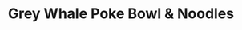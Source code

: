 ---
layout: place
title: "Grey Whale Poke Bowl & Noodles"
permalink: /nebraska/lincoln/grey-whale-poke-bowl-noodles.html
stateAbbr: NE
stateName: Nebraska
cityName: Lincoln
place_id: ChIJYa1NW-O-locRn0s9Vev1Uyk
photos:
  - name: >-
      places/ChIJYa1NW-O-locRn0s9Vev1Uyk/photos/AeeoHcJqd3fxSMj1R3vCwpZhcocMe-EU2pKFHVFwm6ucbpIakST6n3Rt5dpLxVXItHEZg-Wl-XSKpzOcKmYDSO_dDMkBWlIW_DXpg2511BaUUVocrwDHiHGKLXSML1TP0pT2pGJasEnRsUFVDuqs-tCQ51kdsoFdTXTa3O__hiNhd8UuU36i-KAI_mOjy7Ja8S5WV3JRkiZuf0_pMw4zQtXNGO_WQW_Lxdb-6MrZ0UJuwkLyQxSWFDZsNFvvR0CV-zDmJUUZvJ9qNxOoX-UJloVgj_vBxndNqZu5HhptE_J7oZQEzrRq4nuYaGRRHJDhsLe5iLyxqnEoQoDDAheXnpjkQ8O2jO-onVfA1mfAWLwgwrJUi1rKforppXxUUXMB32Z2AKtyfRdzIjjoSBUtmlh4sT3sSMldOvj9Q8Iwg_uN8O4
    widthPx: 4032
    heightPx: 3024
    authorAttributions:
      - displayName: Kyle B.
        uri: https://maps.google.com/maps/contrib/111585385526318392271
        photoUri: >-
          https://lh3.googleusercontent.com/a-/ALV-UjWJIAjtWF7Fw2AU55Q1L4JZW87XchO4Ys4hMAGxYSFckduFamlV-w=s100-p-k-no-mo
    flagContentUri: >-
      https://www.google.com/local/imagery/report/?cb_client=maps_api_places.places_api&image_key=!1e10!2sCIHM0ogKEICAgICWzZW3JA&hl=en-US
    googleMapsUri: >-
      https://www.google.com/maps/place//data=!3m4!1e2!3m2!1sCIHM0ogKEICAgICWzZW3JA!2e10!4m2!3m1!1s0x8796bee35b4dad61:0x2953f5eb553d4b9f
  - name: >-
      places/ChIJYa1NW-O-locRn0s9Vev1Uyk/photos/AeeoHcLqWT5hI2VcBeS9e2a3wB-RFJlSWM4YCbHLBP6o-84s4W5LfczlYOwHZ-XqyWcqF9pueg7NurYKQRXhZC3chws9a5FqlOXNfjgAzmO49EbfSH2uaaA4yoZ5p8ecX1Djz7xgW3mUdfRLVdcfEjaLmQM_Kg_B5JiWGbf5Y_g0Oc0iGmk-jnydb8G1iZhWg77clmgiAHv2FJLeAESczpl8G2im_1WC60VFV24HdXNBMrM6ZWRcXTrT90AW5exsX8XPEAUklyF7FRmAWtiCdz-klNtnkinquenr0jqyMGt8JLm1AN_8Hftk9aoFTjTe0YN7Ah5bK6J7cooN0xiHUIfMWKDJNd_HW_sPCJJD_iUboKJP7dKdrY2jGEJ9BvSWqCje91r2GfYaurReGpNA7lEeP82kgGlrMXzCkE044DIUWe4tztY2
    widthPx: 4656
    heightPx: 2620
    authorAttributions:
      - displayName: Trung Vo
        uri: https://maps.google.com/maps/contrib/115163717422939598076
        photoUri: >-
          https://lh3.googleusercontent.com/a-/ALV-UjX6Az8wdlpCiQpyDFZI_lucVvMtRIBD5-YhjuqPDYw1t0qGMf3kBQ=s100-p-k-no-mo
    flagContentUri: >-
      https://www.google.com/local/imagery/report/?cb_client=maps_api_places.places_api&image_key=!1e10!2sCIHM0ogKEICAgID6iKn4xAE&hl=en-US
    googleMapsUri: >-
      https://www.google.com/maps/place//data=!3m4!1e2!3m2!1sCIHM0ogKEICAgID6iKn4xAE!2e10!4m2!3m1!1s0x8796bee35b4dad61:0x2953f5eb553d4b9f
  - name: >-
      places/ChIJYa1NW-O-locRn0s9Vev1Uyk/photos/AeeoHcJhRo6UsuB7n5b6Xgw4WlYu2l0C-dk28vlDw2yl_uY0MDmRuWaC_bdBPxyBpLkoX2oZ1mZ1rHvlLKXl65GeSmhVnMR6hCx-mNs4oQTq1O9S29-XopBp0jNlRimzN4VWz531DUHR28pE1LcZkS7FKN8T_ifESk_-I35EipH_R2lGRggnohfx_XK0HyqEinL183J2uV3klLminUrln3Esy6UyfGRhZuz3_gEDt3_TUL2zDicgNlozsJI2QHGiKvBCKZIPRB6WYSfdQdRN0maM8S181_J9Mv4RepsDNzoH3geKRokl1ddRmUdkjH8eGPgkY0WciiyvAXZj47VpXP0QKJYjPIJdBY4XrgtXZyeOvQNyGnwxmsIIK6IpaTVIamGlp65h3aLEdNmPi5Eyk-phkNPkZ7hjvjfpPUKRc9CH3YOGCw
    widthPx: 3024
    heightPx: 4032
    authorAttributions:
      - displayName: ellie
        uri: https://maps.google.com/maps/contrib/110412860942831998873
        photoUri: >-
          https://lh3.googleusercontent.com/a/ACg8ocJpK-x5Cw020zHQ-AlWDgtFEAi7meKiDqw4q6JfwPh8Dqd-iIA=s100-p-k-no-mo
    flagContentUri: >-
      https://www.google.com/local/imagery/report/?cb_client=maps_api_places.places_api&image_key=!1e10!2sCIHM0ogKEICAgIDpyrTvBQ&hl=en-US
    googleMapsUri: >-
      https://www.google.com/maps/place//data=!3m4!1e2!3m2!1sCIHM0ogKEICAgIDpyrTvBQ!2e10!4m2!3m1!1s0x8796bee35b4dad61:0x2953f5eb553d4b9f
  - name: >-
      places/ChIJYa1NW-O-locRn0s9Vev1Uyk/photos/AeeoHcIyeKtN3R93U_ycePcE586YpoQW3mV6LnrJ9IF3LI9CMa2bUY6KD_x2V3tzMNroaLAMOmfn8r1B445-8fiGI9aQy_FZKrvrMRA9HvaOhgrYmBuWk1cQ0CTMCEyKnJlf00oU0AMX1zXe0jhxsfZCozzRorRMEeH8O0cogEAZoKRCIydKyF8lTrW2UQ-N_uRxYyQNIJOj_EOzFZ8WQL1MSS2TSsVlwaXHT3nPfNUuxtX6fDbVtLnz09hBR6DTYjZVXYB-Zxu_KxC8m8uP93BXET23i6ZVYXXj8kSLSQ8IM7TriobcqYYsyxzwwzz3S_UrAlMAPYb2Pg4XxcK8_Vtrgb94SedZhVm3SziOmtRxwBx-v0RzwfuKycTDCvamhqk4j5JVs9A6od3TiMXKlK9GtW4DiOwRqceo-q3QWLbaEYCCfw
    widthPx: 2160
    heightPx: 2880
    authorAttributions:
      - displayName: Tyanne Johnson
        uri: https://maps.google.com/maps/contrib/109301208193176061117
        photoUri: >-
          https://lh3.googleusercontent.com/a/ACg8ocKaJL4SlTcmtmb7BHdlreabqcn4aHWQ9uWKIy_pe9kOvq0cgg=s100-p-k-no-mo
    flagContentUri: >-
      https://www.google.com/local/imagery/report/?cb_client=maps_api_places.places_api&image_key=!1e10!2sCIHM0ogKEICAgIDyxrekLQ&hl=en-US
    googleMapsUri: >-
      https://www.google.com/maps/place//data=!3m4!1e2!3m2!1sCIHM0ogKEICAgIDyxrekLQ!2e10!4m2!3m1!1s0x8796bee35b4dad61:0x2953f5eb553d4b9f
  - name: >-
      places/ChIJYa1NW-O-locRn0s9Vev1Uyk/photos/AeeoHcLgBLUDgJH1NTM3-ft1_6-PnTTmM1RteIZwmLBzRW7y7Kbr-NRiqLM-WtqLbiI23aIvleW3ROouFUPW1BqgZaQjofVxePGoPuGgfXvbSfk_px2pAzTaD4FhfBoXh7YE-ta-p12wLoLDNcTj8uEbCWQ-xt4mAcHlSjXiN3eCXWgMaPXNmMaiBQ9-SYNEMqmdgvc0du8kBN5Jp1rccAsA4JJ60VkEPrboHWVUNgRDVtczEe2eMfco3_y7qPHYc_WlLNTkP2BsjUVpYS_yWEsKdnYrHNfdXpHxjq9hwcx19HdwtMGq0LDe9ea-O-lhMx3cX4R3hhGMwhMZ1FyqUPf6H8HBBrHzsnMKrCtNwDKHkJcdFJeq39C37eruDRe-OCl95R2TcZdZTYzjzKkcDtSh3IxM6I371X4CRI9zuT1aVPa1nC8
    widthPx: 4656
    heightPx: 2620
    authorAttributions:
      - displayName: Trung Vo
        uri: https://maps.google.com/maps/contrib/115163717422939598076
        photoUri: >-
          https://lh3.googleusercontent.com/a-/ALV-UjX6Az8wdlpCiQpyDFZI_lucVvMtRIBD5-YhjuqPDYw1t0qGMf3kBQ=s100-p-k-no-mo
    flagContentUri: >-
      https://www.google.com/local/imagery/report/?cb_client=maps_api_places.places_api&image_key=!1e10!2sCIHM0ogKEICAgICc1M7UwAE&hl=en-US
    googleMapsUri: >-
      https://www.google.com/maps/place//data=!3m4!1e2!3m2!1sCIHM0ogKEICAgICc1M7UwAE!2e10!4m2!3m1!1s0x8796bee35b4dad61:0x2953f5eb553d4b9f
  - name: >-
      places/ChIJYa1NW-O-locRn0s9Vev1Uyk/photos/AeeoHcIws5K-CMMG6axYYEmSCl4u-64M4jRGKAJ7DSGqRYzC4yuxDGmhdpwCCSJ__tXEQGQdZB64cxfLvUfTyXh7akBJGW8hZBoJTg_OPDdakqOg8ohPr0eLN_RnEftG3QMmfAVv85cyAkbpWJ15kBoR3z8nyqfj0rwQwmaz0dBUuJ7k3lU7jDpdKXGkPaEsqUGSTww2dJ0o4p9yLB7lF-MsSJ1eGIEQMOhrWHWZwoEsxyFUfYhJnGRCCwtZdTK4E5pso_I_FZDIf5eHE0Y-2a-E50DhdV69r2oo56k1k1HaedZFwBPPGCLVJ_xLwDv-sYzJGfyzEKwT0u1fqORY0tY685KzzHbEf7m4bWr0sncIGjfUsRMylSugcomzdeWet5JjuqC7PlXeq3tFgjfYgDnvuoZs2bhsbSIHacXfbbpm0vkBcCa0
    widthPx: 4032
    heightPx: 3024
    authorAttributions:
      - displayName: Richard Ratzburg
        uri: https://maps.google.com/maps/contrib/106122797393244011107
        photoUri: >-
          https://lh3.googleusercontent.com/a-/ALV-UjXm3GGgfJ14O8-FdyFX25sPh_YLDjh3c9PAX84VD5dpITC30y6z0w=s100-p-k-no-mo
    flagContentUri: >-
      https://www.google.com/local/imagery/report/?cb_client=maps_api_places.places_api&image_key=!1e10!2sCIHM0ogKEICAgICE9NDgpAE&hl=en-US
    googleMapsUri: >-
      https://www.google.com/maps/place//data=!3m4!1e2!3m2!1sCIHM0ogKEICAgICE9NDgpAE!2e10!4m2!3m1!1s0x8796bee35b4dad61:0x2953f5eb553d4b9f
  - name: >-
      places/ChIJYa1NW-O-locRn0s9Vev1Uyk/photos/AeeoHcL4pso-sHbb334ciwDWzNojQQRoDpHBar3gQx2H3Dwg_ZemQcmT-Crff0--qRrwVIacrOE-6yiFMnVTEv_aFQhPIr1_PzeeIiTprdgLzU9Ra9fEWsvHMhPMe1YFHUUWq3oUTk1gSNCTZtoo-UCRxz-BTRaniMOzOomoAly_mofiJgFv7_hv5ABzFyo_tnhMDHQKDcq8tqIEssgZmuXV0P5qswcHGYrVXC7sMbV519Ut1xP3H8uyYyhKpsz5yZr0APOt1fHiPccInuC-miJItegC4tWjSSzZOaHIPUPS07MNbZ0rAWAsGvS5zKGLZwzdNM3oqFnZnAYblUHLD8zgjOVtsX0muJ_P5zSiI7gzLxeW5zIJ3nS1ft2rQW7qV2woT-FEsxj-bDoSs61g_ZLArsnQQ4Lg1DGt1YJy5kB9H5cN5g
    widthPx: 4032
    heightPx: 3024
    authorAttributions:
      - displayName: Richard Ratzburg
        uri: https://maps.google.com/maps/contrib/106122797393244011107
        photoUri: >-
          https://lh3.googleusercontent.com/a-/ALV-UjXm3GGgfJ14O8-FdyFX25sPh_YLDjh3c9PAX84VD5dpITC30y6z0w=s100-p-k-no-mo
    flagContentUri: >-
      https://www.google.com/local/imagery/report/?cb_client=maps_api_places.places_api&image_key=!1e10!2sCIHM0ogKEICAgICE9LDCCA&hl=en-US
    googleMapsUri: >-
      https://www.google.com/maps/place//data=!3m4!1e2!3m2!1sCIHM0ogKEICAgICE9LDCCA!2e10!4m2!3m1!1s0x8796bee35b4dad61:0x2953f5eb553d4b9f
  - name: >-
      places/ChIJYa1NW-O-locRn0s9Vev1Uyk/photos/AeeoHcK1-0ZN20tRcoO4gYp6C11Rcgpt0UAcZlrjlHeuqD_lI5jib-4rU4DGqopWebFPaEWkI1y6gtpUwq1ePy6sNgHdn7hIjqc2K-9WeGZ9u_uaQzosZZOocCeIAlKDrHabL4JxAUBVIpGdmBYW2IIcftXj1zJwr_xpwCsCezdqSLC2An9PTB0IC9fravDgu2fa8D7XJjSvsLCXf6D8s05gvh_2nkKBFPq0qfg6HQXH5I-5gSAxo5BjBL4azeGnBn91xdo156GFQbo-Hmzyc4l_vfLOyX9PDTdhtm0_WjyCHmiDtOtFkaD5N8s2LySWD6q7eA8Qw7paHufWyLMLRbbmPM7O3ffudg56RVhsoaYhFT_zO1isGFSYagkwKJnuajwRqS2Ue48jkersPHRJvV6D57KnB8Xk8qvJBDOUkz_l4soXselt
    widthPx: 3024
    heightPx: 4032
    authorAttributions:
      - displayName: Craig Kress
        uri: https://maps.google.com/maps/contrib/105369229677370980314
        photoUri: >-
          https://lh3.googleusercontent.com/a/ACg8ocKhtZ1p7j1CrkkIkLO5F_0f-yydJmIsu27rFkAd489IsiWUuQ=s100-p-k-no-mo
    flagContentUri: >-
      https://www.google.com/local/imagery/report/?cb_client=maps_api_places.places_api&image_key=!1e10!2sCIHM0ogKEICAgICE-fD-igE&hl=en-US
    googleMapsUri: >-
      https://www.google.com/maps/place//data=!3m4!1e2!3m2!1sCIHM0ogKEICAgICE-fD-igE!2e10!4m2!3m1!1s0x8796bee35b4dad61:0x2953f5eb553d4b9f
  - name: >-
      places/ChIJYa1NW-O-locRn0s9Vev1Uyk/photos/AeeoHcJtFcqZa1srgb0nfLg58nsQ-cvppYFx_lcMthUCZ1MrVRLMWGNld0kOujMXa_orOVT1PyCeBPZ6Chw7XHZR_gnNNxUIucVMlL4mBrHWaiDn4Yg03c72_ptNux1xeC1XnbZLd1vxnUnnlsI_VLXn52881tPelLuTaWLn9Jqj97-9kIcv8a-6Bpa2qKHx_DPltWe9gPTs8nalJcqw06FJjnHhn6H1kfap6pbKLoweKblsFBiOxL8EbhjJXIgPAdRgMLi2MMzB0xaUiGWwh6Coa0zV9g11j1QVtNE4l0PGAL4ssrA-H60UF3kuzMF4CftlMYCLgyrf018qNyyOBzWe2HNm8a3Y_ZSt53GUURLddsBX4u7q8aYKidSpIFQSP2iPMq3UqqrQtY3ACgsvMPJfqx5t4J-hCVJzpq3oSmhdMmJLsA
    widthPx: 4000
    heightPx: 3000
    authorAttributions:
      - displayName: Ed C
        uri: https://maps.google.com/maps/contrib/110988898738874069098
        photoUri: >-
          https://lh3.googleusercontent.com/a/ACg8ocL2B5mCWVLNj9q86GLQgEyDujyPTb2wTzCsN40WAFEtBPtt3g=s100-p-k-no-mo
    flagContentUri: >-
      https://www.google.com/local/imagery/report/?cb_client=maps_api_places.places_api&image_key=!1e10!2sCIHM0ogKEICAgICqxJiVIw&hl=en-US
    googleMapsUri: >-
      https://www.google.com/maps/place//data=!3m4!1e2!3m2!1sCIHM0ogKEICAgICqxJiVIw!2e10!4m2!3m1!1s0x8796bee35b4dad61:0x2953f5eb553d4b9f
  - name: >-
      places/ChIJYa1NW-O-locRn0s9Vev1Uyk/photos/AeeoHcKVVEJrcTk8onO01-yr0oQfT8O62tpI9N8egGqJLpnFFvNLyeXwLp3Ogq_Z5sWxpgBP48nNoJyNbwNfqMiLGhyEkOsc76YUa69hp5w5_0UnE1r9Mtgd0OtvUTZIa97BSA6XdbjxkchXB8Y2CizXiq-C8icoWdGkJs_nXaCs7Mv5aR43eKX1qO_ozrYHz8T_Gqrq5KI3zwuk-8n5UD7xLde89eKNPv3ffX_ovZICL7OQMqMW3D6yqzfIGStkxn0uRTRf_CAvPzCoqvoRMV_EV-AAbblZoTCP-g3zlQljhT3muJ0JML5MrPfYOh2q2p-s9XMFwZFB5Tc9tKQqL0ZJriSzjdmBT7UVCAStv4NNeqxICxJPT8umVdMK13U9hrAET3U_T5TLh_LYeo5tLpHcVh1VfwsZ8b26Ghq7QAbFkpNp9w
    widthPx: 2448
    heightPx: 3264
    authorAttributions:
      - displayName: Faru1995 Saquik
        uri: https://maps.google.com/maps/contrib/102921307505211731482
        photoUri: >-
          https://lh3.googleusercontent.com/a/ACg8ocLJ-Z5-6XVe_u2EO4X4xgrSd_X8Ei44z9U8zc9ImHpHhQNs_w=s100-p-k-no-mo
    flagContentUri: >-
      https://www.google.com/local/imagery/report/?cb_client=maps_api_places.places_api&image_key=!1e10!2sCIHM0ogKEICAgIDEvpKZCQ&hl=en-US
    googleMapsUri: >-
      https://www.google.com/maps/place//data=!3m4!1e2!3m2!1sCIHM0ogKEICAgIDEvpKZCQ!2e10!4m2!3m1!1s0x8796bee35b4dad61:0x2953f5eb553d4b9f
address: '1317 Q St #130, Lincoln, NE 68508, USA'
street: '1317 Q St #130'
city: Lincoln
state: NE
zip: '68508'
country: USA
neighborhood: Downtown
latitude: '40.815625'
longitude: '-96.701719'
accessibility_options:
  wheelchairAccessibleParking: true
  wheelchairAccessibleEntrance: true
  wheelchairAccessibleRestroom: true
  wheelchairAccessibleSeating: true
business_status: OPERATIONAL
name: Grey Whale Poke Bowl & Noodles
google_maps_links:
  directionsUri: >-
    https://www.google.com/maps/dir//''/data=!4m7!4m6!1m1!4e2!1m2!1m1!1s0x8796bee35b4dad61:0x2953f5eb553d4b9f!3e0
  placeUri: https://maps.google.com/?cid=2977994169718229919
  writeAReviewUri: >-
    https://www.google.com/maps/place//data=!4m3!3m2!1s0x8796bee35b4dad61:0x2953f5eb553d4b9f!12e1
  reviewsUri: >-
    https://www.google.com/maps/place//data=!4m4!3m3!1s0x8796bee35b4dad61:0x2953f5eb553d4b9f!9m1!1b1
  photosUri: >-
    https://www.google.com/maps/place//data=!4m3!3m2!1s0x8796bee35b4dad61:0x2953f5eb553d4b9f!10e5
primary_type: Japanese Restaurant
opening_hours:
  regular: null
  current: null
secondary_opening_hours:
  regular:
    weekdayDescriptions: null
    type: null
  current:
    weekdayDescriptions: null
    type: null
phone: null
price_level: null
price_range: null
rating: null
rating_count: 0
website: null
description: null
reviews: null
parking_options: null
payment_options: null
allow_dogs: null
curbside_pickup: null
delivery: null
dine_in: null
good_for_children: null
good_for_groups: null
good_for_sports: null
live_music: null
menu_for_children: null
outdoor_seating: null
reservable: null
restroom: null
serves_beer: null
serves_breakfast: null
serves_brunch: null
serves_cocktails: null
serves_coffee: null
serves_dinner: null
serves_dessert: null
serves_lunch: null
serves_vegetarian_food: null
serves_wine: null
takeout: null
slug: Grey-Whale-Poke-Bowl-and-Noodles

---